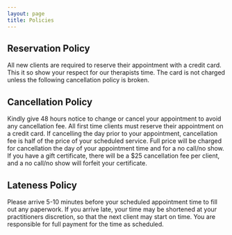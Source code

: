 ```yaml
---
layout: page
title: Policies
---
```


## Reservation Policy 

All new clients are required to reserve their appointment with a credit card. This it so show your respect for our therapists time. The card is not charged unless the following cancellation policy is broken.

## Cancellation Policy 

Kindly give 48 hours notice to change or cancel your appointment to avoid any cancellation fee. All first time clients must reserve their appointment on a credit card. If cancelling the day prior to your appointment, cancellation fee is half of the price of your scheduled service. Full price will be charged for cancellation the day of your appointment time and for a no call/no show. If you have a gift certificate, there will be a $25 cancellation fee per client, and a no call/no show will forfeit your certificate.

## Lateness Policy 

Please arrive 5-10 minutes before your scheduled appointment time to fill out any paperwork. If you arrive late, your time may be shortened at your practitioners discretion, so that the next client may start on time. You are responsible for full payment for the time as scheduled.


